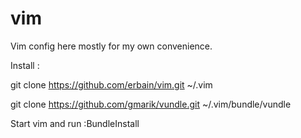 vim
===

Vim config here mostly for my own convenience.

Install :

git clone https://github.com/erbain/vim.git ~/.vim

git clone https://github.com/gmarik/vundle.git ~/.vim/bundle/vundle

Start vim and run :BundleInstall
